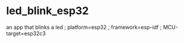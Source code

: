 # led_blink_esp32
an app that blinks a led ; platform=esp32 ; framework=esp-idf ; MCU-target=esp32c3
